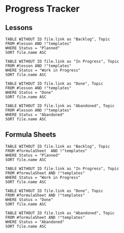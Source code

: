 # Progress Tracker

## Lessons

```dataview
TABLE WITHOUT ID file.link as "Backlog", Topic
FROM #lesson AND !"templates"
WHERE Status = "Planned"
SORT file.name ASC
```

```dataview
TABLE WITHOUT ID file.link as "In Progress", Topic
FROM #lesson AND !"templates"
WHERE Status = "Work in Progress"
SORT file.name ASC
```

```dataview
TABLE WITHOUT ID file.link as "Done", Topic
FROM #lesson AND !"templates"
WHERE Status = "Done"
SORT file.name ASC
```

```dataview
TABLE WITHOUT ID file.link as "Abandoned", Topic
FROM #lesson AND !"templates"
WHERE Status = "Abandoned"
SORT file.name ASC
```

## Formula Sheets

```dataview
TABLE WITHOUT ID file.link as "Backlog", Topic
FROM #formulaSheet  AND !"templates"
WHERE Status = "Planned"
SORT file.name ASC
```

```dataview
TABLE WITHOUT ID file.link as "In Progress", Topic
FROM #formulaSheet AND !"templates"
WHERE Status = "Work in Progress"
SORT file.name ASC
```

```dataview
TABLE WITHOUT ID file.link as "Done", Topic
FROM #formulaSheet AND !"templates"
WHERE Status = "Done"
SORT file.name ASC
```

```dataview
TABLE WITHOUT ID file.link as "Abandoned", Topic
FROM #formulaSheet AND !"templates"
WHERE Status = "Abandoned"
SORT file.name ASC
```
